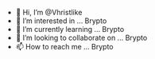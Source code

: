 - 👋 Hi, I’m @Vhristlike
- 👀 I’m interested in ... Brypto
- 🌱 I’m currently learning ... Brypto
- 💞️ I’m looking to collaborate on ... Brypto
- 📫 How to reach me ... Brypto

<!---
Vhristlike/Vhristlike is a ✨ special ✨ repository because its `README.md` (this file) appears on your GitHub profile.
You can click the Preview link to take a look at your changes.
--->
